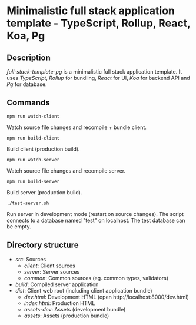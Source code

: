 Minimalistic full stack application template - TypeScript, Rollup, React, Koa, Pg
=================================================================================

Description
-----------

*full-stack-template-pg* is a minimalistic full stack application template.
It uses *TypeScript*, *Rollup* for bundling, *React* for UI, *Koa* for backend API and *Pg* for database.

Commands
--------

    npm run watch-client

Watch source file changes and recompile + bundle client.

    npm run build-client

Build client (production build).

    npm run watch-server

Watch source file changes and recompile server.

    npm run build-server

Build server (production build).

    ./test-server.sh

Run server in development mode (restart on source changes). The script
connects to a database named "test" on localhost. The test database can be empty.

Directory structure
-------------------

 * *src*: Sources
     * *client*: Client sources
     * *server*: Server sources
     * *common*: Common sources (eg. common types, validators)
 * *build*: Compiled server application
 * *dist*: Client web root (including client application bundle)
     * *dev.html*: Development HTML (open http://localhost:8000/dev.html)
     * *index.html*: Production HTML
     * *assets-dev*: Assets (development bundle)
     * *assets*: Assets (production bundle)


